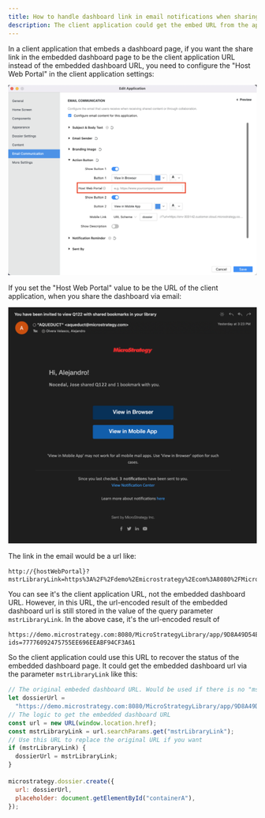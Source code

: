 ```yaml
---
title: How to handle dashboard link in email notifications when sharing content
description: The client application could get the embed URL from the application settings.
---
```


In a client application that embeds a dashboard page, if you want the share link in the embedded dashboard page to be the client application URL instead of the embedded dashboard URL, you need to configure the "Host Web Portal" in the client application settings:

![Host Web Portal](../images/application-config.png)

If you set the "Host Web Portal" value to be the URL of the client application, when you share the dashboard via email:

![Share Dashboard Email](../images/dossier-email.png)

The link in the email would be a url like:

```url
http://{hostWebPortal}?mstrLibraryLink=https%3A%2F%2Fdemo%2Emicrostrategy%2Ecom%3A8080%2FMicroStrategyLibrary%2Fapp%2F9D8A49D54E04E0BE62C877ACC18A5A0A%2F0627433046E1B80BCE681C87E48F5C28%2Fbookmarks%3Fids%3D77776092475755EE696EEABF94CF3A61
```

You can see it's the client application URL, not the embedded dashboard URL. However, in this URL, the url-encoded result of the embedded dashboard url is still stored in the value of the query parameter `mstrLibraryLink`. In the above case, it's the url-encoded result of

```url
https://demo.microstrategy.com:8080/MicroStrategyLibrary/app/9D8A49D54E04E0BE62C877ACC18A5A0A/0627433046E1B80BCE681C87E48F5C28/bookmarks?ids=77776092475755EE696EEABF94CF3A61
```

So the client application could use this URL to recover the status of the embedded dashboard page. It could get the embedded dashboard url via the parameter `mstrLibraryLink` like this:

```js
// The original embeded dashboard URL. Would be used if there is no "mstrLibraryLink" parameter
let dossierUrl =
  "https://demo.microstrategy.com:8080/MicroStrategyLibrary/app/9D8A49D54E04E0BE62C877ACC18A5A0A/0627433046E1B80BCE681C87E48F5C28";
// The logic to get the embedded dashboard URL
const url = new URL(window.location.href);
const mstrLibraryLink = url.searchParams.get("mstrLibraryLink");
// Use this URL to replace the original URL if you want
if (mstrLibraryLink) {
  dossierUrl = mstrLibraryLink;
}

microstrategy.dossier.create({
  url: dossierUrl,
  placeholder: document.getElementById("containerA"),
});
```
